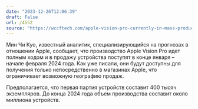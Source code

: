 ```yaml
---
date: "2023-12-26T12:06:39"
draft: False
url: /4552
source: "https://wccftech.com/apple-vision-pro-currently-in-mass-production-most-important-product-2024/"
---
```


Мин Чи Куо, известный аналитик, специализирующийся на прогнозах в отношении Apple, сообщает, что производство Apple Vision Pro идет полным ходом и в продажу устройства поступят в конце января – начале февраля 2024 года. Как уже писали, они будут доступны для получения только непосредственно в магазинах Apple, что ограничивает возможную географию продаж. 

Предполагается, что первая партия устройств составит 400 тысяч экземпляров. До конца 2024 года объем производства составит около миллиона устройств.
